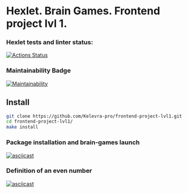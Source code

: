 # Hexlet. Brain Games. Frontend project lvl 1.

### Hexlet tests and linter status:
[![Actions Status](https://github.com/Kelevra-pro/frontend-project-lvl1/workflows/hexlet-check/badge.svg)](https://github.com/Kelevra-pro/frontend-project-lvl1/actions)

### Maintainability Badge
[![Maintainability](https://api.codeclimate.com/v1/badges/a99a88d28ad37a79dbf6/maintainability)](https://codeclimate.com/github/codeclimate/codeclimate/maintainability)

## Install
```sh
git clone https://github.com/Kelevra-pro/frontend-project-lvl1.git
cd frontend-project-lvl1/
make install
```
### Package installation and brain-games launch
[![asciicast](https://asciinema.org/a/412464.svg)](https://asciinema.org/a/412464)

### Definition of an even number
[![asciicast](https://asciinema.org/a/412468.svg)](https://asciinema.org/a/412468)
